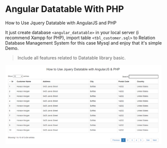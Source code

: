 # Angular Datatable With PHP
 How to Use Jquery Datatable with AngularJS and PHP

It just create database `<angular_datatable>` in your local server (i recommend Xampp for PHP), import table `<tbl_customer.sql>` to Relation Database Management System for this case Mysql and enjoy that it's simple Demo.

> Include all features related to Datatable library basic.

![Screenshot Wiki Git](https://github.com/robinfullstack/Angular-Datatable-With-PHP/blob/62eff8407775cde087887daa51d8b24d2019198f/images/angular-JS-PHP.png)

